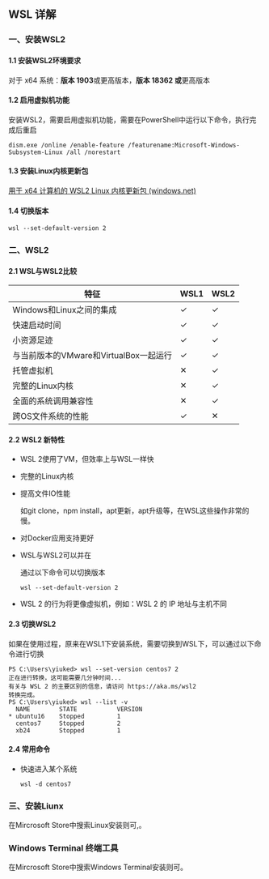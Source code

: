 ##  WSL 详解

### 一、安装WSL2 

#### 1.1 安装WSL2环境要求

对于 x64 系统：**版本 1903**或更高版本，**版本 18362 或**更高版本

#### 1.2  启用虚拟机功能

安装WSL2，需要启用虚拟机功能，需要在PowerShell中运行以下命令，执行完成后重启

```
dism.exe /online /enable-feature /featurename:Microsoft-Windows-Subsystem-Linux /all /norestart
```

#### 1.3 安装Linux内核更新包

[用于 x64 计算机的 WSL2 Linux 内核更新包 (windows.net)](https://wslstorestorage.blob.core.windows.net/wslblob/wsl_update_x64.msi)

#### 1.4 切换版本

```
wsl --set-default-version 2
```



### 二、WSL2

#### 2.1 WSL与WSL2比较

| 特征                                   | WSL1 | WSL2 |
| -------------------------------------- | ---- | ---- |
| Windows和Linux之间的集成               | ✓    | ✓    |
| 快速启动时间                           | ✓    | ✓    |
| 小资源足迹                             | ✓    | ✓    |
| 与当前版本的VMware和VirtualBox一起运行 | ✓    | ✓    |
| 托管虚拟机                             | ✕    | ✓    |
| 完整的Linux内核                        | ✕    | ✓    |
| 全面的系统调用兼容性                   | ✕    | ✓    |
| 跨OS文件系统的性能                     | ✓    | ✕    |

#### 2.2 WSL2 新特性

* WSL 2使用了VM，但效率上与WSL一样快

* 完整的Linux内核

* 提高文件IO性能

  如git clone，npm install，apt更新，apt升级等，在WSL这些操作非常的慢。

* 对Docker应用支持更好

* WSL与WSL2可以并在

  通过以下命令可以切换版本

  ```
  wsl --set-default-version 2
  ```

* WSL 2 的行为将更像虚拟机，例如：WSL 2 的 IP 地址与主机不同

#### 2.3 切换WSL2

如果在使用过程，原来在WSL1下安装系统，需要切换到WSL下，可以通过以下命令进行切换

```
PS C:\Users\yiuked> wsl --set-version centos7 2
正在进行转换，这可能需要几分钟时间...
有关与 WSL 2 的主要区别的信息，请访问 https://aka.ms/wsl2
转换完成。
PS C:\Users\yiuked> wsl --list -v
  NAME        STATE           VERSION
* ubuntu16    Stopped         1
  centos7     Stopped         2
  xb24        Stopped         1
```

#### 2.4 常用命令

* 快速进入某个系统

  ```
  wsl -d centos7
  ```

  

### 三、安装Liunx

在Mircrosoft Store中搜索Linux安装则可,。

###  Windows Terminal 终端工具

在Mircrosoft Store中搜索Windows Terminal安装则可。